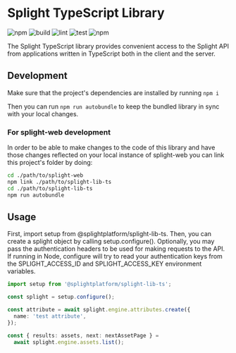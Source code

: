 # Splight TypeScript Library

![npm](https://img.shields.io/npm/v/@splightplatform/splight-lib-ts)
![build](https://github.com/splightplatform/splight-lib-ts/actions/workflows/build.yml/badge.svg 'build')
![lint](https://github.com/splightplatform/splight-lib-ts/actions/workflows/lint.yml/badge.svg 'lint')
![test](https://github.com/splightplatform/splight-lib-ts/actions/workflows/test.yml/badge.svg 'test')
![npm](https://img.shields.io/npm/dw/@splightplatform/splight-lib-ts)

The Splight TypeScript library provides convenient access to the Splight API from applications written in TypeScript both in the client and the server.

## Development

Make sure that the project's dependencies are installed by running
`npm i`

Then you can run `npm run autobundle` to keep the bundled library in sync with your local changes.

### For splight-web development

In order to be able to make changes to the code of this library and have those changes
reflected on your local instance of splight-web you can link this project's folder by doing:

```bash
cd ./path/to/splight-web
npm link ./path/to/splight-lib-ts
cd ./path/to/splight-lib-ts
npm run autobundle
```

## Usage

First, import setup from @splightplatform/splight-lib-ts. Then, you can create a splight object by calling setup.configure(). Optionally, you may pass the authentication headers to be used for making requests to the API. If running in Node, configure will try to read your authentication keys from the SPLIGHT_ACCESS_ID and SPLIGHT_ACCESS_KEY environment variables.

```typescript
import setup from '@splightplatform/splight-lib-ts';

const splight = setup.configure();

const attribute = await splight.engine.attributes.create({
  name: 'test attribute',
});

const { results: assets, next: nextAssetPage } =
  await splight.engine.assets.list();
```
